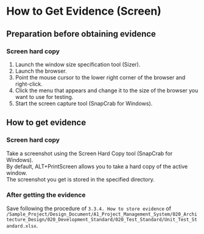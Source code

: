 # How to Get Evidence (Screen)

## Preparation before obtaining evidence

### Screen hard copy

1. Launch the window size specification tool (Sizer).
1. Launch the browser.
1. Point the mouse cursor to the lower right corner of the browser and right-click.
1. Click the menu that appears and change it to the size of the browser you want to use for testing.
1. Start the screen capture tool (SnapCrab for Windows).

## How to get evidence

### Screen hard copy

Take a screenshot using the Screen Hard Copy tool (SnapCrab for Windows).   
By default, ALT+PrintScreen allows you to take a hard copy of the active window.   
The screenshot you get is stored in the specified directory.

### After getting the evidence

Save following the procedure of `3.3.4. How to store evidence` of `/Sample_Project/Design_Document/A1_Project_Management_System/020_Architecture_Design/020_Development_Standard/020_Test_Standard/Unit_Test_Standard.xlsx`.  